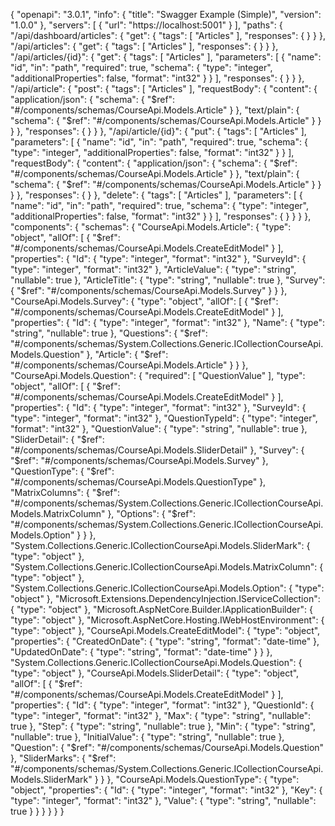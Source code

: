 {
  "openapi": "3.0.1",
  "info": {
    "title": "Swagger Example (Simple)",
    "version": "1.0.0"
  },
  "servers": [
    {
      "url": "https://localhost:5001"
    }
  ],
  "paths": {
    "/api/dashboard/articles": {
      "get": {
        "tags": [
          "Articles"
        ],
        "responses": { }
      }
    },
    "/api/articles": {
      "get": {
        "tags": [
          "Articles"
        ],
        "responses": { }
      }
    },
    "/api/articles/{id}": {
      "get": {
        "tags": [
          "Articles"
        ],
        "parameters": [
          {
            "name": "id",
            "in": "path",
            "required": true,
            "schema": {
              "type": "integer",
              "additionalProperties": false,
              "format": "int32"
            }
          }
        ],
        "responses": { }
      }
    },
    "/api/article": {
      "post": {
        "tags": [
          "Articles"
        ],
        "requestBody": {
          "content": {
            "application/json": {
              "schema": {
                "$ref": "#/components/schemas/CourseApi.Models.Article"
              }
            },
            "text/plain": {
              "schema": {
                "$ref": "#/components/schemas/CourseApi.Models.Article"
              }
            }
          }
        },
        "responses": { }
      }
    },
    "/api/article/{id}": {
      "put": {
        "tags": [
          "Articles"
        ],
        "parameters": [
          {
            "name": "id",
            "in": "path",
            "required": true,
            "schema": {
              "type": "integer",
              "additionalProperties": false,
              "format": "int32"
            }
          }
        ],
        "requestBody": {
          "content": {
            "application/json": {
              "schema": {
                "$ref": "#/components/schemas/CourseApi.Models.Article"
              }
            },
            "text/plain": {
              "schema": {
                "$ref": "#/components/schemas/CourseApi.Models.Article"
              }
            }
          }
        },
        "responses": { }
      },
      "delete": {
        "tags": [
          "Articles"
        ],
        "parameters": [
          {
            "name": "id",
            "in": "path",
            "required": true,
            "schema": {
              "type": "integer",
              "additionalProperties": false,
              "format": "int32"
            }
          }
        ],
        "responses": { }
      }
    }
  },
  "components": {
    "schemas": {
      "CourseApi.Models.Article": {
        "type": "object",
        "allOf": [
          {
            "$ref": "#/components/schemas/CourseApi.Models.CreateEditModel"
          }
        ],
        "properties": {
          "Id": {
            "type": "integer",
            "format": "int32"
          },
          "SurveyId": {
            "type": "integer",
            "format": "int32"
          },
          "ArticleValue": {
            "type": "string",
            "nullable": true
          },
          "ArticleTitle": {
            "type": "string",
            "nullable": true
          },
          "Survey": {
            "$ref": "#/components/schemas/CourseApi.Models.Survey"
          }
        }
      },
      "CourseApi.Models.Survey": {
        "type": "object",
        "allOf": [
          {
            "$ref": "#/components/schemas/CourseApi.Models.CreateEditModel"
          }
        ],
        "properties": {
          "Id": {
            "type": "integer",
            "format": "int32"
          },
          "Name": {
            "type": "string",
            "nullable": true
          },
          "Questions": {
            "$ref": "#/components/schemas/System.Collections.Generic.ICollection<T>CourseApi.Models.Question"
          },
          "Article": {
            "$ref": "#/components/schemas/CourseApi.Models.Article"
          }
        }
      },
      "CourseApi.Models.Question": {
        "required": [
          "QuestionValue"
        ],
        "type": "object",
        "allOf": [
          {
            "$ref": "#/components/schemas/CourseApi.Models.CreateEditModel"
          }
        ],
        "properties": {
          "Id": {
            "type": "integer",
            "format": "int32"
          },
          "SurveyId": {
            "type": "integer",
            "format": "int32"
          },
          "QuestionTypeId": {
            "type": "integer",
            "format": "int32"
          },
          "QuestionValue": {
            "type": "string",
            "nullable": true
          },
          "SliderDetail": {
            "$ref": "#/components/schemas/CourseApi.Models.SliderDetail"
          },
          "Survey": {
            "$ref": "#/components/schemas/CourseApi.Models.Survey"
          },
          "QuestionType": {
            "$ref": "#/components/schemas/CourseApi.Models.QuestionType"
          },
          "MatrixColumns": {
            "$ref": "#/components/schemas/System.Collections.Generic.ICollection<T>CourseApi.Models.MatrixColumn"
          },
          "Options": {
            "$ref": "#/components/schemas/System.Collections.Generic.ICollection<T>CourseApi.Models.Option"
          }
        }
      },
      "System.Collections.Generic.ICollection<T>CourseApi.Models.SliderMark": {
        "type": "object"
      },
      "System.Collections.Generic.ICollection<T>CourseApi.Models.MatrixColumn": {
        "type": "object"
      },
      "System.Collections.Generic.ICollection<T>CourseApi.Models.Option": {
        "type": "object"
      },
      "Microsoft.Extensions.DependencyInjection.IServiceCollection": {
        "type": "object"
      },
      "Microsoft.AspNetCore.Builder.IApplicationBuilder": {
        "type": "object"
      },
      "Microsoft.AspNetCore.Hosting.IWebHostEnvironment": {
        "type": "object"
      },
      "CourseApi.Models.CreateEditModel": {
        "type": "object",
        "properties": {
          "CreatedOnDate": {
            "type": "string",
            "format": "date-time"
          },
          "UpdatedOnDate": {
            "type": "string",
            "format": "date-time"
          }
        }
      },
      "System.Collections.Generic.ICollection<T>CourseApi.Models.Question": {
        "type": "object"
      },
      "CourseApi.Models.SliderDetail": {
        "type": "object",
        "allOf": [
          {
            "$ref": "#/components/schemas/CourseApi.Models.CreateEditModel"
          }
        ],
        "properties": {
          "Id": {
            "type": "integer",
            "format": "int32"
          },
          "QuestionId": {
            "type": "integer",
            "format": "int32"
          },
          "Max": {
            "type": "string",
            "nullable": true
          },
          "Step": {
            "type": "string",
            "nullable": true
          },
          "Min": {
            "type": "string",
            "nullable": true
          },
          "InitialValue": {
            "type": "string",
            "nullable": true
          },
          "Question": {
            "$ref": "#/components/schemas/CourseApi.Models.Question"
          },
          "SliderMarks": {
            "$ref": "#/components/schemas/System.Collections.Generic.ICollection<T>CourseApi.Models.SliderMark"
          }
        }
      },
      "CourseApi.Models.QuestionType": {
        "type": "object",
        "properties": {
          "Id": {
            "type": "integer",
            "format": "int32"
          },
          "Key": {
            "type": "integer",
            "format": "int32"
          },
          "Value": {
            "type": "string",
            "nullable": true
          }
        }
      }
    }
  }
}